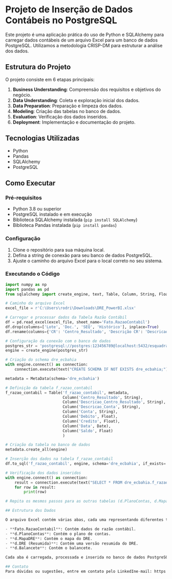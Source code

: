 # Projeto de Inserção de Dados Contábeis no PostgreSQL

Este projeto é uma aplicação prática do uso de Python e SQLAlchemy para carregar dados contábeis de um arquivo Excel para um banco de dados PostgreSQL. Utilizamos a metodologia CRISP-DM para estruturar a análise dos dados.

## Estrutura do Projeto

O projeto consiste em 6 etapas principais:

1. **Business Understanding**: Compreensão dos requisitos e objetivos do negócio.
2. **Data Understanding**: Coleta e exploração inicial dos dados.
3. **Data Preparation**: Preparação e limpeza dos dados.
4. **Modeling**: Criação das tabelas no banco de dados.
5. **Evaluation**: Verificação dos dados inseridos.
6. **Deployment**: Implementação e documentação do projeto.

## Tecnologias Utilizadas

- Python
- Pandas
- SQLAlchemy
- PostgreSQL

## Como Executar

### Pré-requisitos

- Python 3.8 ou superior
- PostgreSQL instalado e em execução
- Biblioteca SQLAlchemy instalada (`pip install SQLAlchemy`)
- Biblioteca Pandas instalada (`pip install pandas`)

### Configuração

1. Clone o repositório para sua máquina local.
2. Defina a string de conexão para seu banco de dados PostgreSQL.
3. Ajuste o caminho do arquivo Excel para o local correto no seu sistema.

### Executando o Código

```python
import numpy as np
import pandas as pd
from sqlalchemy import create_engine, text, Table, Column, String, Float, Date, MetaData

# Caminho do arquivo Excel
excel_file = r'C:\Users\rodri\Downloads\DRE_PowerBI.xlsx'

# Carregar e processar dados da Tabela Razão Contábil
df = pd.read_excel(excel_file, sheet_name='Fato.RazaoContabil')
df.drop(columns=['Lote', 'Doc.', 'SEQ', 'Histórico'], inplace=True)
df.rename(columns={'CR': 'Centro_Resultado', 'Descrição CR': 'Descricao_Centro_Resultado', 'Conta': 'Conta', 'Descrição Conta': 'Descricao_Conta', 'Data': 'Data', 'Débito': 'Debito', 'Crédito': 'Credito', 'Saldo': 'Saldo'}, inplace=True)

# Configuração da conexão com o banco de dados
postgres_str = 'postgresql://postgres:123456789@localhost:5432/esquadrao'
engine = create_engine(postgres_str)

# Criação do schema dre_ecbahia
with engine.connect() as connection:
    connection.execute(text("CREATE SCHEMA IF NOT EXISTS dre_ecbahia;"))

metadata = MetaData(schema='dre_ecbahia')

# Definição da tabela f_razao_contabil
f_razao_contabil = Table('f_razao_contabil', metadata,
                         Column('Centro_Resultado', String),
                         Column('Descricao_Centro_Resultado', String),
                         Column('Descricao_Conta', String),
                         Column('Conta', String),
                         Column('Debito', Float),
                         Column('Credito', Float),
                         Column('Data', Date),
                         Column('Saldo', Float)
                         )

# Criação da tabela no banco de dados
metadata.create_all(engine)

# Inserção dos dados na tabela f_razao_contabil
df.to_sql('f_razao_contabil', engine, schema='dre_ecbahia', if_exists='append', index=False)

# Verificação dos dados inseridos
with engine.connect() as connection:
    result = connection.execute(text("SELECT * FROM dre_ecbahia.f_razao_contabil LIMIT 5;"))
    for row in result:
        print(row)

# Repita os mesmos passos para as outras tabelas (d.PlanoContas, d.MapaDRE, d.DRE (Resumida), d.Balancete) 

## Estrutura dos Dados

O arquivo Excel contém várias abas, cada uma representando diferentes tabelas:

- **Fato.RazaoContabil**: Contém dados de razão contábil.
- **d.PlanoContas**: Contém o plano de contas.
- **d.MapaDRE**: Contém o mapa do DRE.
- **d.DRE (Resumida)**: Contém uma versão resumida do DRE.
- **d.Balancete**: Contém o balancete.

Cada aba é carregada, processada e inserida no banco de dados PostgreSQL.

## Contato
Para dúvidas ou sugestões, entre em contato pelo LinkedIne-mail: https://www.linkedin.com/in/rodrigo-bessa/
